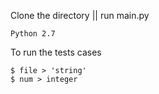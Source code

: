Clone the directory || run main.py

```
Python 2.7
```

To run the tests cases

```
$ file > 'string'
$ num > integer
```
